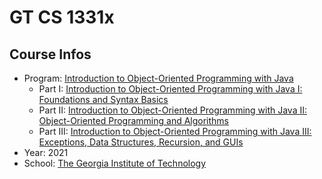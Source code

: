# GT CS 1331x
## Course Infos
* Program: [Introduction to Object-Oriented Programming with Java](https://www.edx.org/professional-certificate/gtx-introduction-to-object-oriented-programming-with-java)
  * Part I: [Introduction to Object-Oriented Programming with Java I: Foundations and Syntax Basics](https://www.edx.org/course/introduction-to-java-programming-i-foundations-and-syntax-basics)
  * Part II: [Introduction to Object-Oriented Programming with Java II: Object-Oriented Programming and Algorithms](https://www.edx.org/course/introduction-to-java-programming-ii-object-oriented-programming)
  * Part III: [Introduction to Object-Oriented Programming with Java III: Exceptions, Data Structures, Recursion, and GUIs](https://www.edx.org/course/introduction-to-java-programming-iii-interfaces-polymorphism-and-complexity)
* Year: 2021
* School: [The Georgia Institute of Technology](https://www.edx.org/school/gtx)
